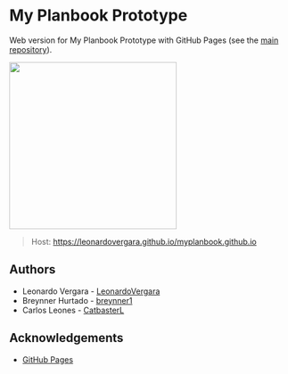 
# My Planbook Prototype
Web version for My Planbook Prototype with GitHub Pages (see the [main repository](https://github.com/LeonardoVergara/my_planbook)).

<img src="https://user-images.githubusercontent.com/73978713/174461124-cb72b4a9-9685-48f4-889a-666e32871f39.png" width="300">

> Host: https://leonardovergara.github.io/myplanbook.github.io

## Authors

 - Leonardo Vergara - [LeonardoVergara](https://github.com/LeonardoVergara)
 - Breynner Hurtado - [breynner1](https://github.com/breynner1)
 - Carlos Leones - [CatbasterL](https://github.com/CatbasterL)

## Acknowledgements
 - [GitHub Pages](https://pages.github.com)
